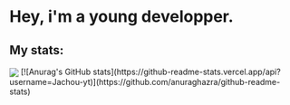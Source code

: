 <h1>Hey, i'm a young developper.</h1>


<h2>My stats:</h2>

<p><img align="center" src="https://github-readme-stats.vercel.app/api/top-langs?username=Jachou-yt&show_icons=true&theme=dark&locale=en&layout=compact%22%20alt=%22Jachou-yt" />
[![Anurag's GitHub stats](https://github-readme-stats.vercel.app/api?username=Jachou-yt)](https://github.com/anuraghazra/github-readme-stats)</p>
